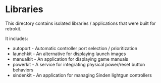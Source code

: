 # Libraries

This directory contains isolated libraries / applications that were built for
retrokit.

It includes:

* autoport - Automatic controller port selection / prioritization
* launchkit - An alternative for displaying launch images
* manualkit - An application for displaying game manuals
* powerkit - A service for integrating physical power/reset button behaviors
* sindenkit - An application for managing Sinden lightgun controllers
